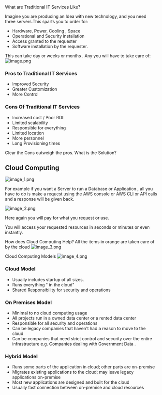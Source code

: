 
What are Traditional IT Services Like?

Imagine you are producing an Idea with new technology, and you need three servers.This sparts you to order for:

<ul>
<li>Hardware, Power, Cooling , Space</li>
<li>Operational and Security installation</li>
<li>Access granted to the requester</li>
<li>Software installation by the requester.</li>
</ul>

This can take day or weeks or months .
Any you will have to take care of:
![image.png](image.png)

### Pros to Traditional IT Services
<ul>
<li>Improved Security</li>
<li>Greater Customization</li>
<li>More Control</li>
</ul>

### Cons Of Traditional IT Services
<ul>
<li>Increased cost / Poor ROI</li>
<li>Limited scalability</li>
<li>Responsible for everything</li>
<li>Limited location</li>
<li>More personnel</li>
<li>Long Provisioning times</li>
</ul>

Clear the Cons outweigh the pros. What is the Solution?

## Cloud Computing
![image_1.png](image_1.png)

For example if you want a Server to run a Database or Application , all you have to do is
make a request using the AWS console or AWS CLI or API calls and a response will be given back.

![image_2.png](image_2.png)

Here again you will pay for what you  request or use.

You will access your requested resources in seconds or minutes or even instantly.

How does Cloud Computing Help?
All the items in orange are taken care of by the cloud
![image_3.png](image_3.png)

Cloud Computing Models
![image_4.png](image_4.png)

### Cloud Model
<ul>
<li>Usually includes startup of all sizes.</li>
<li>Runs everything " in the cloud"</li>
<li>Shared Responsibility for security and operations</li>
</ul>

### On Premises Model

<ul>
<li> Minimal to no cloud computing usage</li>
<li> All projects run in a owned data center or a rented data center</li>
<li> Responsible for all security and operations</li>
<li> Can be legacy companies that haven't had a reason to move to the cloud</li>
<li> Can be companies that need strict control and security over the entire infrastructure  e.g. Companies dealing with Government Data .</li>
</ul>

### Hybrid Model 

<ul>
<li>Runs some parts of the application in cloud; other parts are on-premise</li>
<li>Migrates existing applications to the cloud; may leave legacy applications on-premise</li>
<li> Most new applications are designed and built for the cloud</li>
<li> Usually fast connection between on-premise and cloud resources</li>
</ul>


